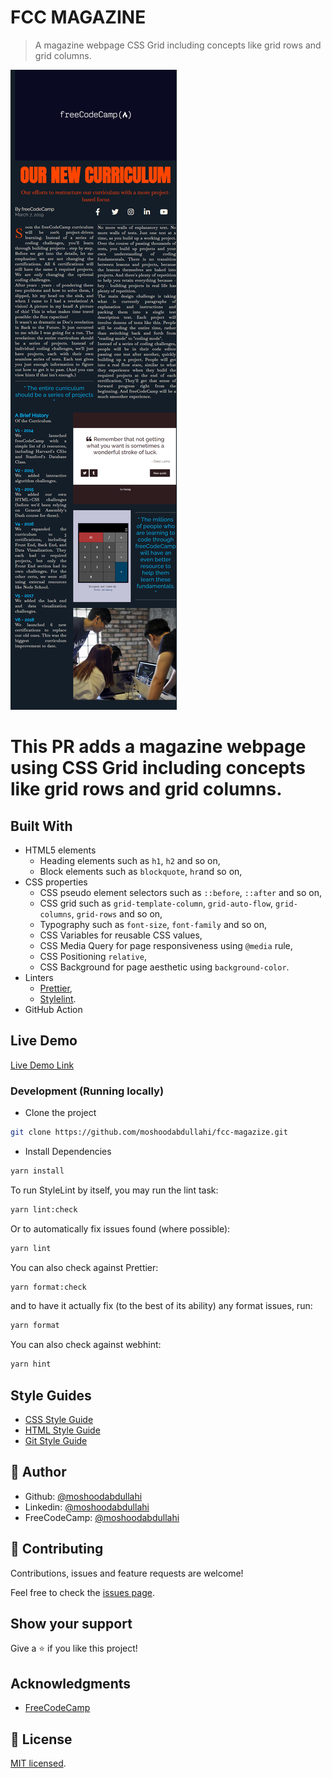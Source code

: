 # FCC MAGAZINE

> A magazine webpage CSS Grid including concepts like grid rows and grid columns.

![screenshot](./docs-fcc-magazine.netlify.app_.png)

# This PR adds a magazine webpage using CSS Grid including concepts like grid rows and grid columns.

## Built With

- HTML5 elements
  - Heading elements such as `h1`, `h2` and so on,
  - Block elements such as `blockquote`, `hr`and so on,
- CSS properties
  - CSS pseudo element selectors such as `::before`, `::after` and so on,
  - CSS grid such as `grid-template-column`, `grid-auto-flow`, `grid-columns`, `grid-rows` and so on,
  - Typography such as `font-size`, `font-family` and so on,
  - CSS Variables for reusable CSS values,
  - CSS Media Query for page responsiveness using `@media` rule,
  - CSS Positioning `relative`,
  - CSS Background for page aesthetic using `background-color`.
- Linters
  - [Prettier](https://prettier.io/),
  - [Stylelint](https://stylelint.io/).
- GitHub Action

## Live Demo

[Live Demo Link](https://docs-fcc-magazine.netlify.app/)

### Development (Running locally)

- Clone the project

```bash
git clone https://github.com/moshoodabdullahi/fcc-magazize.git
```

- Install Dependencies

```bash
yarn install
```

To run StyleLint by itself, you may run the lint task:

```bash
yarn lint:check
```

Or to automatically fix issues found (where possible):

```bash
yarn lint
```

You can also check against Prettier:

```bash
yarn format:check
```

and to have it actually fix (to the best of its ability) any format issues, run:

```bash
yarn format
```

You can also check against webhint:

```bash
yarn hint
```

## Style Guides

- [CSS Style Guide](http://udacity.github.io/frontend-nanodegree-styleguide/css.html)
- [HTML Style Guide](http://udacity.github.io/frontend-nanodegree-styleguide/index.html)
- [Git Style Guide](https://udacity.github.io/git-styleguide/)

## 👤 Author

- Github: [@moshoodabdullahi](https://github.com/moshoodabdullahi)
- Linkedin: [@moshoodabdullahi](https://www.linkedin.com/in/moshoodabdullahi/)
- FreeCodeCamp: [@moshoodabdullahi](https://www.freecodecamp.org/moshoodabdullahi)

## 🤝 Contributing

Contributions, issues and feature requests are welcome!

Feel free to check the [issues page](../../issues).

## Show your support

Give a ⭐️ if you like this project!

## Acknowledgments

- [FreeCodeCamp](https://www.freecodecamp.org/)

## 📝 License

[MIT licensed](./LICENSE).
